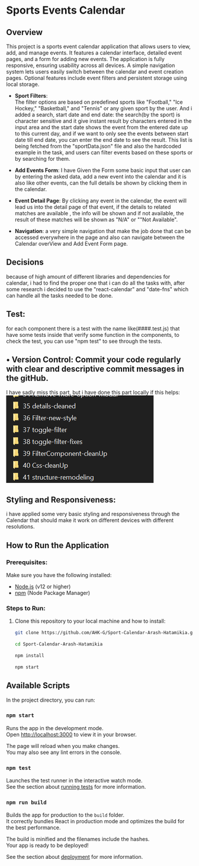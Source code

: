 # Sports Events Calendar

## Overview

This project is a sports event calendar application that allows users to view, add, and manage events. It features a calendar interface, detailed event pages, and a form for adding new events. The application is fully responsive, ensuring usability across all devices. A simple navigation system lets users easily switch between the calendar and event creation pages. Optional features include event filters and persistent storage using local storage.

- **Sport Filters**:  
  The filter options are based on predefined sports like "Football," "Ice Hockey," "Basketball," and "Tennis" or any given sport by the user. And i added a search, start date and end date: the search(by the sport) is character sensitive and it give instant result by characters entered in the input area and the start date shows the event from the entered date up to this current day, and if we want to only see the events between start date till end date, you can enter the end date to see the result. This list is being fetched from the "sportData.json" file and also the hardcoded example in the task, and users can filter events based on these sports or by searching for them.

- **Add Events Form**:
  I have Given the Form some basic input that user can by entering the asked data, add a new event into the calendar and it is also like other events, can the full details be shown by clicking them in the calendar.

- **Event Detail Page**:
  By clicking any event in the calendar, the event will lead us into the detail page of that event, if the details to related matches are available , the info will be shown and if not available, the result of these matches will be shown as "N/A" or ""Not Available".

- **Navigation**:
  a very simple navigation that make the job done that can be accessed everywhere in the page and also can navigate between the Calendar overView and Add Event Form page.

## Decisions

because of high amount of different libraries and dependencies for calendar, i had to find the proper one that i can do all the tasks with, after some research i decided to use the "react-calendar" and "date-fns" which can handle all the tasks needed to be done.

## Test:

for each component there is a test with the name like(####.test.js) that have some tests inside that verify some function in the components, to check the test, you can use "npm test" to see through the tests.

## • Version Control: Commit your code regularly with clear and descriptive commit messages in the gitHub.

I have sadly miss this part, but i have done this part locally if this helps:
![alt text](src/assets/Error.PNG)

## Styling and Responsiveness:

i have applied some very basic styling and responsiveness through the Calendar that should make it work on different devices with different resolutions.

## How to Run the Application

### Prerequisites:

Make sure you have the following installed:

- [Node.js](https://nodejs.org/) (v12 or higher)
- [npm](https://www.npmjs.com/) (Node Package Manager)

### Steps to Run:

1. Clone this repository to your local machine and how to install:
   ```bash
   git clone https://github.com/AHK-G/Sport-Calendar-Arash-Hatamikia.git
   ```
   ```bash
   cd Sport-Calendar-Arash-Hatamikia
   ```
   ```bash
   npm install
   ```
   ```bash
   npm start
   ```

## Available Scripts

In the project directory, you can run:

### `npm start`

Runs the app in the development mode.\
Open [http://localhost:3000](http://localhost:3000) to view it in your browser.

The page will reload when you make changes.\
You may also see any lint errors in the console.

### `npm test`

Launches the test runner in the interactive watch mode.\
See the section about [running tests](https://facebook.github.io/create-react-app/docs/running-tests) for more information.

### `npm run build`

Builds the app for production to the `build` folder.\
It correctly bundles React in production mode and optimizes the build for the best performance.

The build is minified and the filenames include the hashes.\
Your app is ready to be deployed!

See the section about [deployment](https://facebook.github.io/create-react-app/docs/deployment) for more information.

```

```
